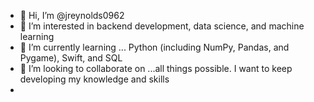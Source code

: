 - 👋 Hi, I’m @jreynolds0962
- 👀 I’m interested in backend development, data science, and machine learning
- 🌱 I’m currently learning ... Python (including NumPy, Pandas, and Pygame), Swift, and SQL
- 💞️ I’m looking to collaborate on ...all things possible. I want to keep developing my knowledge and skills
-

<!---
jreynolds0962/jreynolds0962 is a ✨ special ✨ repository because its `README.md` (this file) appears on your GitHub profile.
You can click the Preview link to take a look at your changes.
--->
